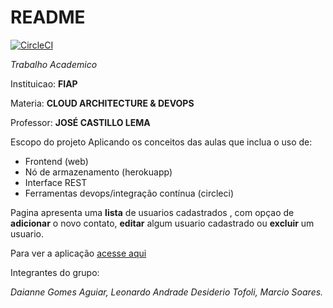 # README
[![CircleCI](https://circleci.com/gh/biodevs/app-cloud-next/tree/main.svg?style=svg)](https://circleci.com/gh/biodevs/app-cloud-next/tree/main)

*Trabalho  Academico*

Instituicao: **FIAP**

Materia: **CLOUD ARCHITECTURE & DEVOPS**

Professor: **JOSÉ CASTILLO LEMA**

Escopo do projeto 
Aplicando os conceitos das aulas
que inclua o uso de:
 - Frontend (web)
 - Nó de armazenamento (herokuapp)
 - Interface REST
 - Ferramentas devops/integração contínua (circleci)

Pagina apresenta uma **lista** de usuarios cadastrados , com opçao de **adicionar** o novo contato, **editar** algum usuario cadastrado ou **excluir** um usuario.

Para ver a aplicação [acesse aqui](https://app-cloud-next.herokuapp.com)

Integrantes do grupo: 

*Daianne Gomes Aguiar, Leonardo Andrade Desiderio Tofoli, Marcio Soares.*
